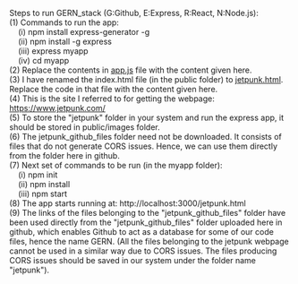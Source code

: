 Steps to run GERN_stack (G:Github, E:Express, R:React, N:Node.js):<br>
(1) Commands to run the app:<br>
    &nbsp;&nbsp;&nbsp;&nbsp;(i) npm install express-generator -g<br>
    &nbsp;&nbsp;&nbsp;&nbsp;(ii) npm install -g express<br>
    &nbsp;&nbsp;&nbsp;&nbsp;(iii) express myapp<br>
    &nbsp;&nbsp;&nbsp;&nbsp;(iv) cd myapp<br>
(2) Replace the contents in <u>app.js</u> file with the content given here.<br>
(3) I have renamed the index.html file (in the public folder) to <u>jetpunk.html</u>. Replace the code in that file with the content given here.<br>
(4) This is the site I referred to for getting the webpage: https://www.jetpunk.com/<br>
(5) To store the "jetpunk" folder in your system and run the express app, it should be stored in public/images folder.<br>
(6) The jetpunk_github_files folder need not be downloaded. It consists of files that do not generate CORS issues. Hence, we can use them directly from the folder here in github.<br>
(7) Next set of commands to be run (in the myapp folder):<br>
    &nbsp;&nbsp;&nbsp;&nbsp;(i) npm init<br>
    &nbsp;&nbsp;&nbsp;&nbsp;(ii) npm install<br>
    &nbsp;&nbsp;&nbsp;&nbsp;(iii) npm start<br>
(8) The app starts running at: http://localhost:3000/jetpunk.html<br>
(9) The links of the files belonging to the "jetpunk_github_files" folder have been used directly from the "jetpunk_github_files" folder uploaded here in github, which enables Github to act as a database for some of our code files, hence the name GERN. (All the files belonging to the jetpunk webpage cannot be used in a similar way due to CORS issues. The files producing CORS issues should be saved in our system under the folder name "jetpunk").<br>

